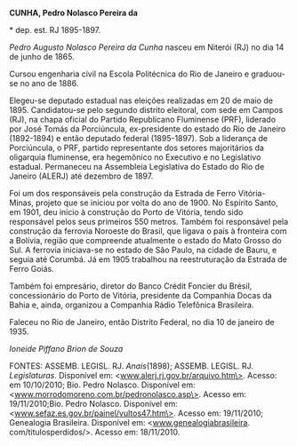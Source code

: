 **CUNHA, Pedro Nolasco Pereira da**

\* dep. est. RJ 1895-1897.

*Pedro Augusto Nolasco Pereira da Cunha* nasceu em Niterói (RJ) no dia
14 de junho de 1865.

Cursou engenharia civil na Escola Politécnica do Rio de Janeiro e
graduou-se no ano de 1886.

Elegeu-se deputado estadual nas eleições realizadas em 20 de maio de
1895. Candidatou-se pelo segundo distrito eleitoral, com sede em Campos
(RJ), na chapa oficial do Partido Republicano Fluminense (PRF), liderado
por José Tomás da Porciúncula, ex-presidente do estado do Rio de Janeiro
(1892-1894) e então deputado federal (1895-1897). Sob a liderança de
Porciúncula, o PRF, partido representante dos setores majoritários da
oligarquia fluminense, era hegemônico no Executivo e no Legislativo
estadual. Permaneceu na Assembleia Legislativa do Estado do Rio de
Janeiro (ALERJ) até dezembro de 1897.

Foi um dos responsáveis pela construção da Estrada de Ferro
Vitória-Minas, projeto que se iniciou por volta do ano de 1900. No
Espírito Santo, em 1901, deu início à construção do Porto de Vitória,
tendo sido responsável pelos seus primeiros 550 metros. Também foi
responsável pela construção da ferrovia Noroeste do Brasil, que ligava o
país à fronteira com a Bolívia, região que compreende atualmente o
estado do Mato Grosso do Sul. A ferrovia iniciava-se no estado de São
Paulo, na cidade de Bauru, e seguia até Corumbá. Já em 1905 trabalhou na
reestruturação da Estrada de Ferro Goiás.

Também foi empresário, diretor do Banco Crédit Foncier du Brésil,
concessionário do Porto de Vitória, presidente da Companhia Docas da
Bahia e, ainda, organizou a Companhia Rádio Telefônica Brasileira.

Faleceu no Rio de Janeiro, então Distrito Federal, no dia 10 de janeiro
de 1935.

*Ioneide Piffano Brion de Souza*

FONTES: ASSEMB. LEGISL. RJ. *Anais*(1898); ASSEMB. LEGISL. RJ.
*Legislaturas*. Disponível em: \<www.alerj.rj.gov.br/arquivo.htm\>.
Acesso: em 10/10/2010; Bio. Pedro Nolasco. Disponível em:
\<www.morrodomoreno.com.br/pedronolasco.asp\>. Acesso em:
19/11/2010;Bio. Pedro Nolasco. Disponível em:
\<www.sefaz.es.gov.br/painel/vultos47.htm\>. Acesso em: 19/11/2010;
Genealogia Brasileira. Disponível em: \<www.genealogiabrasileira.
com/titulosperdidos/\>. Acesso em: 18/11/2010.
